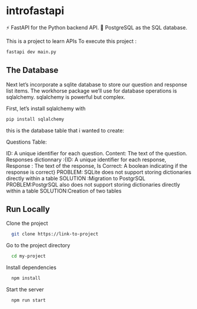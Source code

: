 # introfastapi
⚡ FastAPI for the Python backend API.
💾 PostgreSQL as the SQL database.

This is a project to learn APIs
To execute this project :
```sh 
fastapi dev main.py
```




## The Database
Next let’s incorporate a sqlite database to store our question and response list items. The workhorse package we’ll use for database operations is sqlalchemy. sqlalchemy is powerful but complex.

First, let’s install sqlalchemy with 
```sh 
pip install sqlalchemy 
```
this is the database table that i wanted to create:

Questions Table:

ID: A unique identifier for each question.
Content: The text of the question.
Responses dictionnary :{ID: A unique identifier for each response,
                        Response : The text of the response,
                        Is Correct: A boolean indicating if the response is correct}
PROBLEM: SQLite does not support storing dictionaries directly within a table
SOLUTION :Migration to PostgrSQL
PROBLEM:PostgrSQL also does not support storing dictionaries directly within a table
SOLUTION:Creation of two tables

## Run Locally

Clone the project

```bash
  git clone https://link-to-project
```

Go to the project directory

```bash
  cd my-project
```

Install dependencies

```bash
  npm install
```

Start the server

```bash
  npm run start
```



